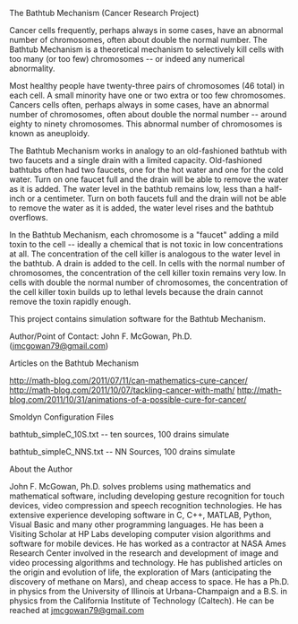 The Bathtub Mechanism (Cancer Research Project)

Cancer cells frequently, perhaps always in some cases, have an
abnormal number of chromosomes, often about double the normal number.
The Bathtub Mechanism is a theoretical mechanism to selectively kill
cells with too many (or too few) chromosomes -- or indeed any
numerical abnormality.

Most healthy people have twenty-three pairs of chromosomes (46 total)
in each cell.  A small minority have one or two extra or too few
chromosomes.  Cancers cells often, perhaps always in some cases, have
an abnormal number of chromosomes, often about double the normal
number -- around eighty to ninety chromosomes.  This abnormal number
of chromosomes is known as aneuploidy.

The Bathtub Mechanism works in analogy to an old-fashioned bathtub
with two faucets and a single drain with a limited capacity.
Old-fashioned bathtubs often had two faucets, one for the hot water
and one for the cold water.  Turn on one faucet full and the drain
will be able to remove the water as it is added.  The water level in
the bathtub remains low, less than a half-inch or a centimeter.  Turn
on both faucets full and the drain will not be able to remove the
water as it is added, the water level rises and the bathtub overflows.

In the Bathtub Mechanism, each chromosome is a "faucet" adding a mild
toxin to the cell -- ideally a chemical that is not toxic in low
concentrations at all.  The concentration of the cell killer is
analogous to the water level in the bathtub.  A drain is added to the
cell.  In cells with the normal number of chromosomes, the
concentration of the cell killer toxin remains very low.  In cells
with double the normal number of chromosomes, the concentration of the
cell killer toxin builds up to lethal levels because the drain cannot
remove the toxin rapidly enough.

This project contains simulation software for the Bathtub Mechanism.

Author/Point of Contact: John F. McGowan, Ph.D. (jmcgowan79@gmail.com)


Articles on the Bathtub Mechanism

http://math-blog.com/2011/07/11/can-mathematics-cure-cancer/
http://math-blog.com/2011/10/07/tackling-cancer-with-math/
http://math-blog.com/2011/10/31/animations-of-a-possible-cure-for-cancer/


Smoldyn Configuration Files

bathtub_simpleC_10S.txt   -- ten sources, 100 drains simulate

bathtub_simpleC_NNS.txt   -- NN Sources, 100 drains simulate


About the Author

John F. McGowan, Ph.D. solves problems using mathematics and
mathematical software, including developing gesture recognition for
touch devices, video compression and speech recognition
technologies. He has extensive experience developing software in C,
C++, MATLAB, Python, Visual Basic and many other programming
languages. He has been a Visiting Scholar at HP Labs developing
computer vision algorithms and software for mobile devices. He has
worked as a contractor at NASA Ames Research Center involved in the
research and development of image and video processing algorithms and
technology. He has published articles on the origin and evolution of
life, the exploration of Mars (anticipating the discovery of methane
on Mars), and cheap access to space. He has a Ph.D. in physics from
the University of Illinois at Urbana-Champaign and a B.S. in physics
from the California Institute of Technology (Caltech). He can be
reached at jmcgowan79@gmail.com
